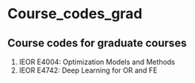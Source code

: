 # Course_codes_grad
## Course codes for graduate courses
1. IEOR E4004: Optimization Models and Methods
2. IEOR E4742: Deep Learning for OR and FE
